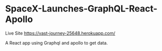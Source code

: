 # SpaceX-Launches-GraphQL-React-Apollo
Live Site https://vast-journey-25648.herokuapp.com/

A React app using Graphql and apollo to get data.
